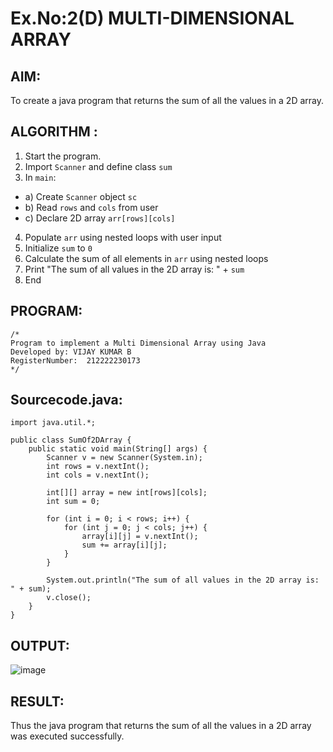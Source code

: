 # Ex.No:2(D) MULTI-DIMENSIONAL ARRAY

## AIM:
To create a java program that returns the sum of all the values in a 2D array.

## ALGORITHM :
1.	Start the program.
2.	Import `Scanner` and define class `sum`
3.	In `main`:
-	a) Create `Scanner` object `sc`
-	b) Read `rows` and `cols` from user
-	c) Declare 2D array `arr[rows][cols]`
4.	Populate `arr` using nested loops with user input
5.	Initialize `sum` to `0`
6.	Calculate the sum of all elements in `arr` using nested loops
7.	Print "The sum of all values in the 2D array is: " + `sum`
8.	End



## PROGRAM:
 ```
/*
Program to implement a Multi Dimensional Array using Java
Developed by: VIJAY KUMAR B
RegisterNumber:  212222230173
*/
```

## Sourcecode.java:

```
import java.util.*;

public class SumOf2DArray {
    public static void main(String[] args) {
        Scanner v = new Scanner(System.in);
        int rows = v.nextInt();
        int cols = v.nextInt();

        int[][] array = new int[rows][cols];
        int sum = 0;

        for (int i = 0; i < rows; i++) {
            for (int j = 0; j < cols; j++) {
                array[i][j] = v.nextInt();
                sum += array[i][j];
            }
        }

        System.out.println("The sum of all values in the 2D array is: " + sum);
        v.close();
    }
}
```





## OUTPUT:
![image](https://github.com/user-attachments/assets/b4ca4979-3054-4df9-bac2-956f56bf69c0)



## RESULT:
Thus the java program that returns the sum of all the values in a 2D array was executed successfully.


